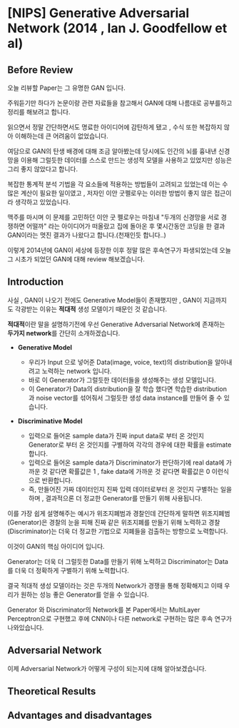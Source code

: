 # [NIPS] Generative Adversarial Network (2014 , Ian J. Goodfellow et al)

## Before Review

오늘 리뷰할 Paper는 그 유명한 GAN 입니다.

주워듣기만 하다가 논문이랑 관련 자료들을 참고해서 GAN에 대해 나름대로 공부를하고 정리를 해보려고 합니다.

읽으면서 정말 간단하면서도 명료한 아이디어에 감탄하게 됐고 , 수식 또한 복잡하지 않아 이해하는데 큰 어려움이 없었습니다.

여담으로 GAN의 탄생 배경에 대해 조금 알아봤는데 당시에도 인간의 뇌를 흉내낸 신경망을 이용해 그럴듯한 데이터를 스스로 만드는 생성적 모델을 사용하고 있었지만 성능은 그리 좋지 않았다고 합니다. 

복잡한 통계적 분석 기법을 각 요소들에 적용하는 방법들이 고려되고 있었는데 이는 수많은 계산이 필요한 일이였고 , 저자인 이안 굿펠로우는 이러한 방법이 좋지 않은 접근이라 생각하고 있었습니다.

맥주를 마시며 이 문제를 고민하던 이안 굿 펠로우는 마침내 "두개의 신경망을 서로 경쟁하면 어떨까" 라는 아이디어가 떠올랐고 집에 돌아온 후 몇시간동안 코딩을 한 결과 GAN이라는 멋진 결과가 나왔다고 합니다.(천재인듯 합니다..)

이렇게 2014년에 GAN이 세상에 등장한 이후 정말 많은 후속연구가 파생되었는데 오늘 그 시초가 되었던 GAN에 대해 review 해보겠습니다.

## Introduction

사실 , GAN이 나오기 전에도 Generative Model들이 존재했지만 , GAN이 지금까지도 각광받는 이유는 **적대적** 생성 모델이기 때문인 것 같습니다.

**적대적**이란 말을 설명하기전에 우선 Generative Adversarial Network에 존재하는 **두가지 network**를 간단히 소개하겠습니다.

* **Generative Model** 
   * 우리가 Input 으로 넣어준 Data(image, voice, text)의 distribution을 알아내려고 노력하는 network 입니다. 
   * 바로 이 Generator가 그럴듯한 데이터들을 생성해주는 생성 모델입니다.
   * 이 Generator가 Data의 distribution을 잘 학습 했다면 학습한 distribution과 noise vector를 섞어줘서 그럴듯한 생성 data instance를 만들어 줄 수 있습니다.

* **Discriminative Model** 
   * 입력으로 들어온 sample data가 진짜 input data로 부터 온 것인지 Generator로 부터 온 것인지를 구별하여 각각의 경우에 대한 확률을 estimate 합니다.
   * 입력으로 들어온 sample data가 Discriminator가 판단하기에 real data에 가까운 것 같다면 확률값은 1 , fake data에 가까운 것 같다면 확률값은 0 이런식으로 반환합니다.
   * 즉, 만들어진 가짜 데이터인지 진짜 입력 데이터로부터 온 것인지 구별하는 일을 하며 , 결과적으론 더 정교한 Generator를 만들기 위해 사용됩니다.

이를 가장 쉽게 설명해주는 예시가 위조지폐범과 경찰인데 간단하게 말하면 위조지폐범(Generator)은 경찰의 눈을 피해 진짜 같은 위조지폐를 만들기 위해 노력하고 경찰(Discriminator)는 더욱 더 정교한 기법으로 지폐들을 검출하는 방향으로 노력합니다.

이것이 GAN의 핵심 아이디어 입니다. 

Generator는 더욱 더 그럴듯한 Data를 만들기 위해 노력하고 Discriminator는 Data를 더욱 더 정확하게 구별하기 위해 노력합니다. 

결국 적대적 생성 모델이라는 것은 두개의 Network가 경쟁을 통해 정확해지고 이때 우리가 원하는 성능 좋은 Generator를 얻을 수 있습니다.

Generator 와 Discriminator의 Network를 본 Paper에서는 MultiLayer Perceptron으로 구현했고 후에 CNN이나 다른 network로 구현하는 많은 후속 연구가 나와있습니다.
 
## Adversarial Network

이제 Adversarial Network가 어떻게 구성이 되는지에 대해 알아보겠습니다.

## Theoretical Results

## Advantages and disadvantages
